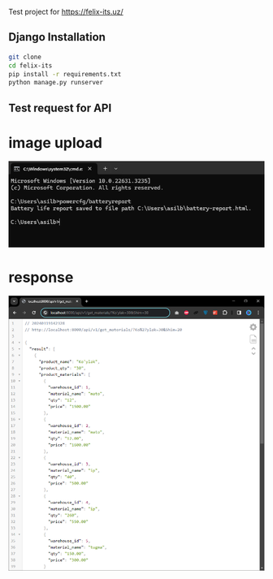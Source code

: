 Test project for https://felix-its.uz/

## Django Installation
```bash
git clone
cd felix-its
pip install -r requirements.txt
python manage.py runserver
```

## Test request for API
# image upload

![alt text](https://github.com/asilbek3450/felix-warehouse/blob/main/img/request.png?raw=true)

# response
![alt text](https://github.com/asilbek3450/felix-warehouse/blob/main/img/response.png?raw=true)

